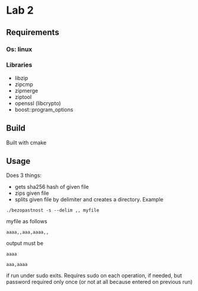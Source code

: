 # Lab 2

## Requirements
### Os: linux 
### Libraries
- libzip
- zipcmp
- zipmerge
- ziptool
- openssl (libcrypto)
- boost::program_options
## Build
Built with cmake

## Usage
Does 3 things: 
- gets sha256 hash of given file
- zips given file
- splits given file by delimiter and creates a directory. Example 
```
./bezopastnost -s --delim ,, myfile 
```
myfile as follows
```
aaaa,,aaa,aaaa,,
```
output must be
```
aaaa
```
```
aaa,aaaa
```
if run under sudo exits. Requires sudo on each operation, if needed, but password required only once (or not at all because entered on previous run)

